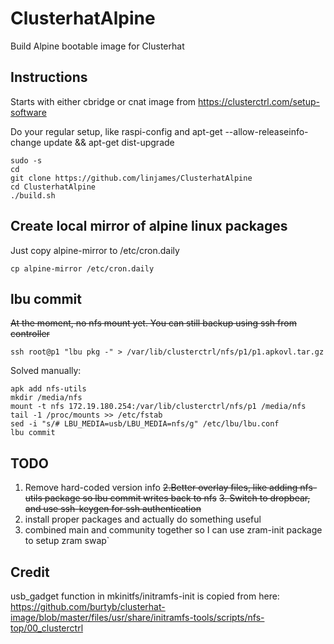 # ClusterhatAlpine
  Build Alpine bootable image for Clusterhat

## Instructions
  Starts with either cbridge or cnat image from https://clusterctrl.com/setup-software
  
  Do your regular setup, like raspi-config and apt-get --allow-releaseinfo-change update && apt-get dist-upgrade

```
sudo -s
cd
git clone https://github.com/linjames/ClusterhatAlpine
cd ClusterhatAlpine
./build.sh
```

## Create local mirror of alpine linux packages
  Just copy alpine-mirror to /etc/cron.daily
  ```
  cp alpine-mirror /etc/cron.daily
  ```

## lbu commit
  ~~At the moment, no nfs mount yet. You can still backup using ssh from controller~~
  ```
  ssh root@p1 "lbu pkg -" > /var/lib/clusterctrl/nfs/p1/p1.apkovl.tar.gz
  ```

  Solved manually:
  ```
  apk add nfs-utils
  mkdir /media/nfs
  mount -t nfs 172.19.180.254:/var/lib/clusterctrl/nfs/p1 /media/nfs
  tail -1 /proc/mounts >> /etc/fstab
  sed -i "s/# LBU_MEDIA=usb/LBU_MEDIA=nfs/g" /etc/lbu/lbu.conf
  lbu commit
  ```

## TODO
  1. Remove hard-coded version info
  ~~2.Better overlay files, like adding nfs-utils package so lbu commit writes back to nfs~~
  ~~3. Switch to dropbear, and use ssh-keygen for ssh authentication~~
  4. install proper packages and actually do something useful
  5. combined main and community together so I can use zram-init package to setup zram swap`

## Credit
  usb_gadget function in mkinitfs/initramfs-init is copied from here: https://github.com/burtyb/clusterhat-image/blob/master/files/usr/share/initramfs-tools/scripts/nfs-top/00_clusterctrl
